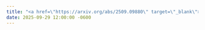 ```yaml
---
title: "<a href=\"https://arxiv.org/abs/2509.09880\" target=\"_blank\">ZADS</a>, our newly proposed method for zero-shot adaptive diffusion sampling in accelerated MRI reconstruction, has been selected as a 🏆 Best Paper Finalist at <a href=\"https://camsap25.ig.umons.ac.be/student-paper-contest.php\" target=\"_blank\">IEEE CAMSAP 2025</a>."
date: 2025-09-29 12:00:00 -0600
---
```

